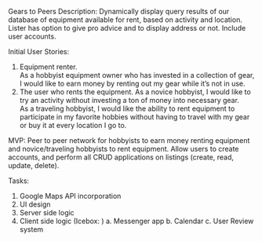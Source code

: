 Gears to Peers
Description:
Dynamically display query results of our database of equipment available for rent, based on activity and location.  Lister has option to give pro advice and to display address or not.  Include user accounts.

Initial User Stories:
1.	Equipment renter.  
As a hobbyist equipment owner who has invested in a collection of gear, I would like to earn money by renting out my gear while it’s not in use. 
2.	The user who rents the equipment. 
As a novice hobbyist, I would like to try an activity without investing a ton of money into necessary gear.  
As a traveling hobbyist, I would like the ability to rent equipment to participate in my favorite hobbies without having to travel with my gear or buy it at every location I go to.

MVP:
Peer to peer network for hobbyists to earn money renting equipment and novice/traveling hobbyists to rent equipment.  Allow users to create accounts, and perform all CRUD applications on listings (create, read, update, delete).

Tasks:
1.	Google Maps API incorporation
2.	UI design
3.	Server side logic
4.	Client side logic
(Icebox: )
a.	Messenger app
b.	Calendar
c.	User Review system
